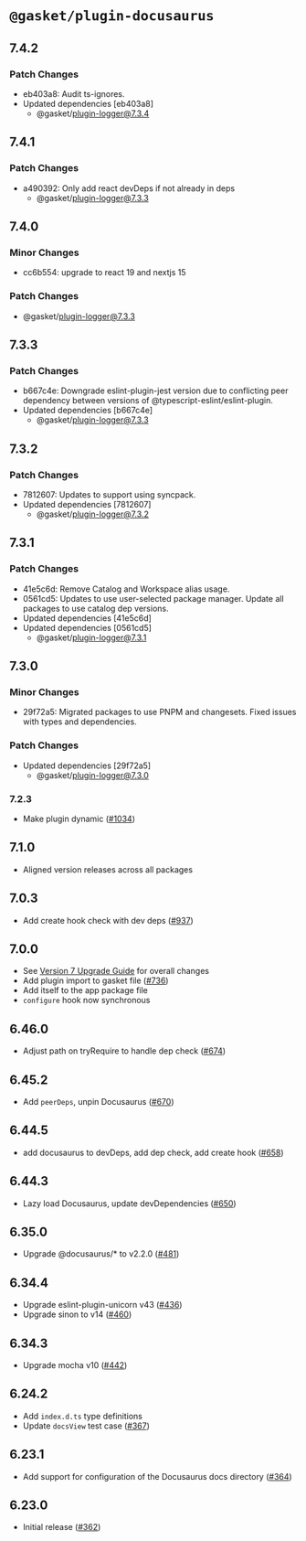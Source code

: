 # `@gasket/plugin-docusaurus`

## 7.4.2

### Patch Changes

- eb403a8: Audit ts-ignores.
- Updated dependencies [eb403a8]
  - @gasket/plugin-logger@7.3.4

## 7.4.1

### Patch Changes

- a490392: Only add react devDeps if not already in deps
  - @gasket/plugin-logger@7.3.3

## 7.4.0

### Minor Changes

- cc6b554: upgrade to react 19 and nextjs 15

### Patch Changes

- @gasket/plugin-logger@7.3.3

## 7.3.3

### Patch Changes

- b667c4e: Downgrade eslint-plugin-jest version due to conflicting peer dependency between versions of @typescript-eslint/eslint-plugin.
- Updated dependencies [b667c4e]
  - @gasket/plugin-logger@7.3.3

## 7.3.2

### Patch Changes

- 7812607: Updates to support using syncpack.
- Updated dependencies [7812607]
  - @gasket/plugin-logger@7.3.2

## 7.3.1

### Patch Changes

- 41e5c6d: Remove Catalog and Workspace alias usage.
- 0561cd5: Updates to use user-selected package manager. Update all packages to use catalog dep versions.
- Updated dependencies [41e5c6d]
- Updated dependencies [0561cd5]
  - @gasket/plugin-logger@7.3.1

## 7.3.0

### Minor Changes

- 29f72a5: Migrated packages to use PNPM and changesets. Fixed issues with types and dependencies.

### Patch Changes

- Updated dependencies [29f72a5]
  - @gasket/plugin-logger@7.3.0

### 7.2.3

- Make plugin dynamic ([#1034])

## 7.1.0

- Aligned version releases across all packages

## 7.0.3

- Add create hook check with dev deps ([#937])

## 7.0.0

- See [Version 7 Upgrade Guide] for overall changes
- Add plugin import to gasket file ([#736])
- Add itself to the app package file
- `configure` hook now synchronous

## 6.46.0

- Adjust path on tryRequire to handle dep check ([#674])

## 6.45.2

- Add `peerDeps`, unpin Docusaurus ([#670])

## 6.44.5

- add docusaurus to devDeps, add dep check, add create hook ([#658])

## 6.44.3

- Lazy load Docusaurus, update devDependencies ([#650])

## 6.35.0

- Upgrade @docusaurus/\* to v2.2.0 ([#481])

## 6.34.4

- Upgrade eslint-plugin-unicorn v43 ([#436])
- Upgrade sinon to v14 ([#460])

## 6.34.3

- Upgrade mocha v10 ([#442])

## 6.24.2

- Add `index.d.ts` type definitions
- Update `docsView` test case ([#367])

## 6.23.1

- Add support for configuration of the Docusaurus docs directory ([#364])

## 6.23.0

- Initial release ([#362])

[Version 7 Upgrade Guide]: /docs/upgrade-to-7.md
[#362]: https://github.com/godaddy/gasket/pull/362
[#364]: https://github.com/godaddy/gasket/pull/364
[#367]: https://github.com/godaddy/gasket/pull/367
[#436]: https://github.com/godaddy/gasket/pull/436
[#442]: https://github.com/godaddy/gasket/pull/442
[#460]: https://github.com/godaddy/gasket/pull/460
[#481]: https://github.com/godaddy/gasket/pull/481
[#650]: https://github.com/godaddy/gasket/pull/650
[#658]: https://github.com/godaddy/gasket/pull/658
[#670]: https://github.com/godaddy/gasket/pull/670
[#674]: https://github.com/godaddy/gasket/pull/674
[#736]: https://github.com/godaddy/gasket/pull/736
[#937]: https://github.com/godaddy/gasket/pull/937
[#1034]: https://github.com/godaddy/gasket/pull/1034
